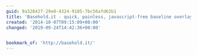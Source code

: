 ```yaml
---
guid: 9a328427-29e8-4324-9105-7bc56afd62b1
title: 'Basehold.it - quick, painless, javascript-free baseline overlays'
created: '2014-10-07T09:15:09+00:00'
changed: '2019-09-24T14:42:36+00:00'


bookmark_of: 'http://basehold.it/'
---
```




